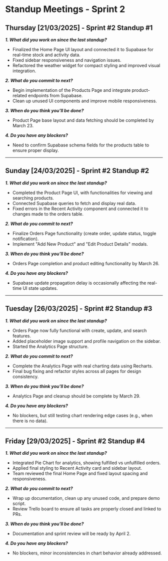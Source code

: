 # **Standup Meetings - Sprint 2**

## **Thursday [21/03/2025] - Sprint #2 Standup #1**

_**1. What did you work on since the last standup?**_
- Finalized the Home Page UI layout and connected it to Supabase for real-time stock and activity data.
- Fixed sidebar responsiveness and navigation issues.
- Refactored the weather widget for compact styling and improved visual integration.

_**2. What do you commit to next?**_
- Begin implementation of the Products Page and integrate product-related endpoints from Supabase.
- Clean up unused UI components and improve mobile responsiveness.

_**3. When do you think you'll be done?**_
- Product Page base layout and data fetching should be completed by March 23.

_**4. Do you have any blockers?**_
- Need to confirm Supabase schema fields for the products table to ensure proper display.

---

## **Sunday [24/03/2025] - Sprint #2 Standup #2**

_**1. What did you work on since the last standup?**_
- Completed the Product Page UI, with functionalities for viewing and searching products.
- Connected Supabase queries to fetch and display real data.
- Fixed errors in the Recent Activity component and connected it to changes made to the orders table.

_**2. What do you commit to next?**_
- Finalize Orders Page functionality (create order, update status, toggle notification).
- Implement "Add New Product" and "Edit Product Details" modals.

_**3. When do you think you'll be done?**_
- Orders Page completion and product editing functionality by March 26.

_**4. Do you have any blockers?**_
- Supabase update propagation delay is occasionally affecting the real-time UI state updates.

---


## **Tuesday [26/03/2025] - Sprint #2 Standup #3**

_**1. What did you work on since the last standup?**_
- Orders Page now fully functional with create, update, and search features.
- Added placeholder image support and profile navigation on the sidebar.
- Started the Analytics Page structure.

_**2. What do you commit to next?**_
- Complete the Analytics Page with real charting data using Recharts.
- Final bug fixing and refactor styles across all pages for design consistency.

_**3. When do you think you'll be done?**_
- Analytics Page and cleanup should be complete by March 29.

_**4. Do you have any blockers?**_
- No blockers, but still testing chart rendering edge cases (e.g., when there is no data).

---
## **Friday [29/03/2025] - Sprint #2 Standup #4**

_**1. What did you work on since the last standup?**_
- Integrated Pie Chart for analytics, showing fulfilled vs unfulfilled orders.
- Applied final styling to Recent Activity card and sidebar layout.
- Team reviewed the final Home Page and fixed layout spacing and responsiveness.

_**2. What do you commit to next?**_
- Wrap up documentation, clean up any unused code, and prepare demo script.
- Review Trello board to ensure all tasks are properly closed and linked to PRs.

_**3. When do you think you'll be done?**_
- Documentation and sprint review will be ready by April 2.

_**4. Do you have any blockers?**_
- No blockers, minor inconsistencies in chart behavior already addressed.

